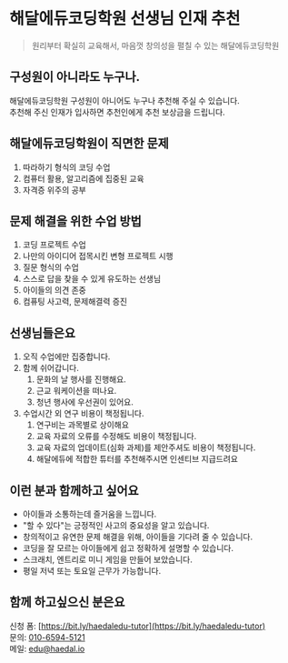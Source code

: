 # 해달에듀코딩학원 선생님 인재 추천 

> 원리부터 확실히 교육해서, 마음껏 창의성을 펼칠 수 있는 해달에듀코딩학원


## 구성원이 아니라도 누구나.
해달에듀코딩학원 구성원이 아니어도 누구나 추천해 주실 수 있습니다.   
추천해 주신 인재가 입사하면 추천인에게 추천 보상금을 드립니다.

## 해달에듀코딩학원이 직면한 문제
1. 따라하기 형식의 코딩 수업
2. 컴퓨터 활용, 알고리즘에 집중된 교육
3. 자격증 위주의 공부

## 문제 해결을 위한 수업 방법
1. 코딩 프로젝트 수업
2. 나만의 아이디어 접목시킨 변형 프로젝트 시행
3. 질문 형식의 수업
4. 스스로 답을 찾을 수 있게 유도하는 선생님
5. 아이들의 의견 존중
6. 컴퓨팅 사고력, 문제해결력 증진

## 선생님들은요
1. 오직 수업에만 집중합니다.
2. 함께 쉬어갑니다.
   1. 문화의 날 행사를 진행해요.
   2. 근교 워케이션을 떠나요.
   3. 청년 행사에 우선권이 있어요.
3. 수업시간 외 연구 비용이 책정됩니다.
   1. 연구비는 과목별로 상이해요
   2. 교육 자료의 오류를 수정해도 비용이 책정됩니다.
   3. 교육 자료의 업데이트(심화 과제)를 제안주셔도 비용이 책정됩니다.
   4. 해달에듀에 적합한 튜터를 추천해주시면 인센티브 지급드려요
  

## 이런 분과 함께하고 싶어요
- 아이들과 소통하는데 즐거움을 느낍니다.
- "할 수 있다"는 긍정적인 사고의 중요성을 알고 있습니다.
- 창의적이고 유연한 문제 해결을 위해, 아이들을 기다려 줄 수 있습니다.
- 코딩을 잘 모르는 아이들에게 쉽고 정확하게 설명할 수 있습니다.
- 스크래치, 엔트리로 미니 게임을 만들어 보았습니다.
- 평일 저녁 또는 토요일 근무가 가능합니다.

## 함께 하고싶으신 분은요
신청 폼: [https://bit.ly/haedaledu-tutor](https://bit.ly/haedaledu-tutor)   
문의: [010-6594-5121](010-6594-5121)   
메일: [edu@haedal.io](edu@haedal.io)
